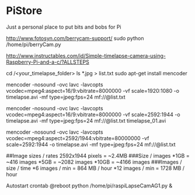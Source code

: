 # PiStore
Just a personal place to put bits and bobs for Pi





http://www.fotosyn.com/berrycam-support/
sudo python /home/pi/berryCam.py

http://www.instructables.com/id/Simple-timelapse-camera-using-Raspberry-Pi-and-a-c/?ALLSTEPS

cd /<your_timelapse_folder>
ls *.jpg > list.txt
sudo apt-get install mencoder

mencoder -nosound -ovc lavc -lavcopts vcodec=mpeg4:aspect=16/9:vbitrate=8000000 -vf scale=1920:1080 -o timelapse.avi -mf type=jpeg:fps=24 mf://@list.txt

mencoder -nosound -ovc lavc -lavcopts vcodec=mpeg4:aspect=16/9:vbitrate=8000000 -vf scale=2592:1944 -o timelapse.avi -mf type=jpeg:fps=24 mf://@list.txt
timelapse_01.avi

mencoder -nosound -ovc lavc -lavcopts vcodec=mpeg4:aspect=2592/1944:vbitrate=80000000 -vf scale=2592:1944 -o timelapse.avi -mf type=jpeg:fps=24 mf://@list.txt

##Image sizes / rates
2592x1944 pixels = ~2.4MB
###Size / images
*1GB = ~416 images
*5GB = ~2082 images
*10GB = ~4166 images
###Images / size / time
*6 images / min = 864 MB / hour
*12 images / min = 1728 MB / hour

Autostart crontab
@reboot python /home/pi/raspiLapseCamAG1.py & 
